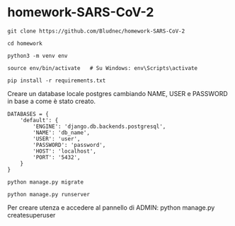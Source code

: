 # homework-SARS-CoV-2
```
git clone https://github.com/Bludnec/homework-SARS-CoV-2
```
```
cd homework
```
```
python3 -m venv env
```
```
source env/bin/activate   # Su Windows: env\Scripts\activate
```
```
pip install -r requirements.txt
```

Creare un database locale postgres cambiando NAME, USER e PASSWORD in base a come è stato creato.
```
DATABASES = {
    'default': {
        'ENGINE': 'django.db.backends.postgresql',
        'NAME': 'db_name',
        'USER': 'user',
        'PASSWORD': 'password',
        'HOST': 'localhost',
        'PORT': '5432',
    }
}
```
```
python manage.py migrate
```
```
python manage.py runserver
```
Per creare utenza e accedere al pannello di ADMIN:
python manage.py createsuperuser
